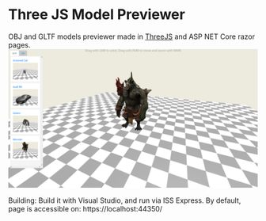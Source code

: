 # Three JS Model Previewer
OBJ and GLTF models previewer made in [ThreeJS](https://threejs.org/) and ASP NET Core razor pages.
![Error on loading image](screenshot.png "Screenshot")

Building:
Build it with Visual Studio, and run via ISS Express.
By default, page is accessible on: https://localhost:44350/